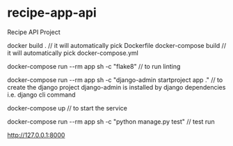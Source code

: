 # recipe-app-api
Recipe API Project

docker build . // it will automatically pick Dockerfile 
docker-compose build // it will automatically pick docker-compose.yml


docker-compose run --rm app sh -c "flake8" // to run linting

docker-compose run --rm app sh -c "django-admin startproject app ." // to create the django project django-admin is installed by django dependencies i.e. django cli command

docker-compose up // to start the service

docker-compose run --rm app sh -c "python manage.py test" // test run

http://127.0.0.1:8000
